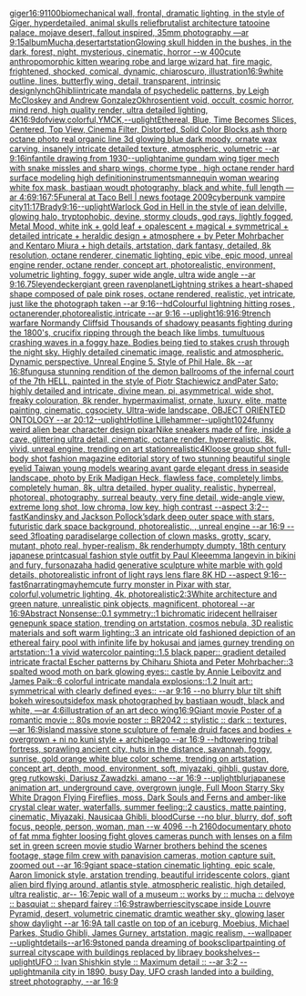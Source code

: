 [giger](https://www.ebank.nz/aiartgenerator?category=giger)[16:9](https://www.ebank.nz/aiartgenerator?category=16%3A9)[1100](https://www.ebank.nz/aiartgenerator?category=1100)[biomechanical wall, frontal, dramatic lighting, in the style of Giger, hyperdetailed, animal skulls relief](https://www.ebank.nz/aiartgenerator?category=biomechanical%20wall%2C%20frontal%2C%20dramatic%20lighting%2C%20in%20the%20style%20of%20Giger%2C%20hyperdetailed%2C%20animal%20skulls%20relief)[brutalist architecture tatooine palace, mojave desert, fallout inspired, 35mm photography —ar 9:15](https://www.ebank.nz/aiartgenerator?category=brutalist%20architecture%20tatooine%20palace%2C%20mojave%20desert%2C%20fallout%20inspired%2C%2035mm%20photography%20%E2%80%94ar%209%3A15)[album](https://www.ebank.nz/aiartgenerator?category=album)[Mucha,](https://www.ebank.nz/aiartgenerator?category=Mucha%2C)[desert](https://www.ebank.nz/aiartgenerator?category=desert)[artstation](https://www.ebank.nz/aiartgenerator?category=artstation)[Glowing skull hidden in the bushes, in the dark, forest, night, mysterious, cinematic, horror --w 400](https://www.ebank.nz/aiartgenerator?category=Glowing%20skull%20hidden%20in%20the%20bushes%2C%20in%20the%20dark%2C%20forest%2C%20night%2C%20mysterious%2C%20cinematic%2C%20horror%20--w%20400)[cute anthropomorphic kitten wearing robe and large wizard hat, fire magic, frightened, shocked, comical, dynamic, chiaroscuro, illustration](https://www.ebank.nz/aiartgenerator?category=cute%20anthropomorphic%20kitten%20wearing%20robe%20and%20large%20wizard%20hat%2C%20fire%20magic%2C%20frightened%2C%20shocked%2C%20comical%2C%20dynamic%2C%20chiaroscuro%2C%20illustration)[16:9](https://www.ebank.nz/aiartgenerator?category=16%3A9)[white outline, lines, butterfly wing, detail, transparent, intrinsic design](https://www.ebank.nz/aiartgenerator?category=white%20outline%2C%20lines%2C%20butterfly%20wing%2C%20detail%2C%20transparent%2C%20intrinsic%20design)[lynch](https://www.ebank.nz/aiartgenerator?category=lynch)[Ghibli](https://www.ebank.nz/aiartgenerator?category=Ghibli)[](https://www.ebank.nz/aiartgenerator?category=)[intricate mandala of psychedelic patterns, by Leigh McCloskey and Andrew Gonzalez](https://www.ebank.nz/aiartgenerator?category=intricate%20mandala%20of%20psychedelic%20patterns%2C%20by%20Leigh%20McCloskey%20and%20Andrew%20Gonzalez)[Okhro](https://www.ebank.nz/aiartgenerator?category=Okhro)[sentient void, occult, cosmic horror, mind rend, high quality render, ultra detailed lighting, 4K](https://www.ebank.nz/aiartgenerator?category=sentient%20void%2C%20occult%2C%20cosmic%20horror%2C%20mind%20rend%2C%20high%20quality%20render%2C%20ultra%20detailed%20lighting%2C%204K)[16:9](https://www.ebank.nz/aiartgenerator?category=16%3A9)[dof](https://www.ebank.nz/aiartgenerator?category=dof)[view,colorful,YMCK,](https://www.ebank.nz/aiartgenerator?category=view%2Ccolorful%2CYMCK%2C)[--uplight](https://www.ebank.nz/aiartgenerator?category=--uplight)[Ethereal, Blue, Time Becomes Slices, Centered, Top View, Cinema Filter, Distorted, Solid Color Blocks,](https://www.ebank.nz/aiartgenerator?category=Ethereal%2C%20Blue%2C%20Time%20Becomes%20Slices%2C%20Centered%2C%20Top%20View%2C%20Cinema%20Filter%2C%20Distorted%2C%20Solid%20Color%20Blocks%2C)[ash thorp octane photo real organic line 3d glowing blue dark moody, ornate wax carving, insanely intricate detailed texture, atmospheric, volumetric --ar 9:16](https://www.ebank.nz/aiartgenerator?category=ash%20thorp%20octane%20photo%20real%20organic%20line%203d%20glowing%20blue%20dark%20moody%2C%20ornate%20wax%20carving%2C%20insanely%20intricate%20detailed%20texture%2C%20atmospheric%2C%20volumetric%20--ar%209%3A16)[infantile drawing from 1930](https://www.ebank.nz/aiartgenerator?category=infantile%20drawing%20from%201930)[--uplight](https://www.ebank.nz/aiartgenerator?category=--uplight)[anime gundam wing tiger mech with snake missles and sharp wings, chorme type , high octane render hard surface modeling high definition](https://www.ebank.nz/aiartgenerator?category=anime%20gundam%20wing%20tiger%20mech%20with%20snake%20missles%20and%20sharp%20wings%2C%20chorme%20type%20%2C%20high%20octane%20render%20hard%20surface%20modeling%20high%20definition)[instruments](https://www.ebank.nz/aiartgenerator?category=instruments)[mannequin woman wearing white fox mask, bastiaan woudt photography, black and white, full length —ar 4:6](https://www.ebank.nz/aiartgenerator?category=mannequin%20woman%20wearing%20white%20fox%20mask%2C%20bastiaan%20woudt%20photography%2C%20black%20and%20white%2C%20full%20length%20%E2%80%94ar%204%3A6)[9:16](https://www.ebank.nz/aiartgenerator?category=9%3A16)[7:5](https://www.ebank.nz/aiartgenerator?category=7%3A5)[Funeral at Taco Bell | news footage 2009](https://www.ebank.nz/aiartgenerator?category=Funeral%20at%20Taco%20Bell%20%7C%20news%20footage%202009)[cyberpunk vampire city](https://www.ebank.nz/aiartgenerator?category=cyberpunk%20vampire%20city)[11:17](https://www.ebank.nz/aiartgenerator?category=11%3A17)[Brady](https://www.ebank.nz/aiartgenerator?category=Brady)[9:16](https://www.ebank.nz/aiartgenerator?category=9%3A16)[--uplight](https://www.ebank.nz/aiartgenerator?category=--uplight)[Warlock God in Hell in the style of jean delville, glowing halo, tryptophobic, devine, stormy clouds, god rays, lightly fogged, Metal Mood, white ink + gold leaf + opalescent + magical + symmetrical + detailed intricate + heraldic design + atmosphere + by Peter Mohrbacher and Kentaro Miura + high details, artstation, dark fantasy, detailed, 8k resolution, octane renderer, cinematic lighting, epic vibe, epic mood, unreal engine render, octane render, concept art, photorealistic, environment, volumetric lighting, foggy, super wide angle, ultra wide angle --ar 9:16](https://www.ebank.nz/aiartgenerator?category=Warlock%20God%20in%20Hell%20in%20the%20style%20of%20jean%20delville%2C%20glowing%20halo%2C%20tryptophobic%2C%20devine%2C%20stormy%20clouds%2C%20god%20rays%2C%20lightly%20fogged%2C%20Metal%20Mood%2C%20white%20ink%20%2B%20gold%20leaf%20%2B%20opalescent%20%2B%20magical%20%2B%20symmetrical%20%2B%20detailed%20intricate%20%2B%20heraldic%20design%20%2B%20atmosphere%20%2B%20by%20Peter%20Mohrbacher%20and%20Kentaro%20Miura%20%2B%20high%20details%2C%20artstation%2C%20dark%20fantasy%2C%20detailed%2C%208k%20resolution%2C%20octane%20renderer%2C%20cinematic%20lighting%2C%20epic%20vibe%2C%20epic%20mood%2C%20unreal%20engine%20render%2C%20octane%20render%2C%20concept%20art%2C%20photorealistic%2C%20environment%2C%20volumetric%20lighting%2C%20foggy%2C%20super%20wide%20angle%2C%20ultra%20wide%20angle%20--ar%209%3A16)[.75](https://www.ebank.nz/aiartgenerator?category=.75)[leyendecker](https://www.ebank.nz/aiartgenerator?category=leyendecker)[giant green raven](https://www.ebank.nz/aiartgenerator?category=giant%20green%20raven)[planet](https://www.ebank.nz/aiartgenerator?category=planet)[Lightning strikes a heart-shaped shape composed of pale pink roses, octane rendered, realistic, yet intricate, just like the photograph taken --ar 9:16](https://www.ebank.nz/aiartgenerator?category=Lightning%20strikes%20a%20heart-shaped%20shape%20composed%20of%20pale%20pink%20roses%2C%20octane%20rendered%2C%20realistic%2C%20yet%20intricate%2C%20just%20like%20the%20photograph%20taken%20--ar%209%3A16)[--hd](https://www.ebank.nz/aiartgenerator?category=--hd)[Colourful lightning hitting roses , octanerender,photorealistic,intricate --ar 9:16 --uplight](https://www.ebank.nz/aiartgenerator?category=Colourful%20lightning%20hitting%20roses%20%2C%20octanerender%2Cphotorealistic%2Cintricate%20--ar%209%3A16%20--uplight)[16:9](https://www.ebank.nz/aiartgenerator?category=16%3A9)[16:9](https://www.ebank.nz/aiartgenerator?category=16%3A9)[trench warfare Normandy Cliffsid Thousands of shadowy peasants fighting during the 1800's, crucifix ripping through the beach like limbs, tumultuous crashing waves in a foggy haze. Bodies being tied to stakes crush through the night sky. Highly detailed cinematic image,                                                                  realistic and atmospheric. Dynamic perspective. Unreal Engine 5. Style of Phil Hale. 8k --ar 16:8](https://www.ebank.nz/aiartgenerator?category=trench%20warfare%20Normandy%20Cliffsid%20Thousands%20of%20shadowy%20peasants%20fighting%20during%20the%201800%27s%2C%20crucifix%20ripping%20through%20the%20beach%20like%20limbs%2C%20tumultuous%20crashing%20waves%20in%20a%20foggy%20haze.%20Bodies%20being%20tied%20to%20stakes%20crush%20through%20the%20night%20sky.%20Highly%20detailed%20cinematic%20image%2C%20%20%20%20%20%20%20%20%20%20%20%20%20%20%20%20%20%20%20%20%20%20%20%20%20%20%20%20%20%20%20%20%20%20%20%20%20%20%20%20%20%20%20%20%20%20%20%20%20%20%20%20%20%20%20%20%20%20%20%20%20%20%20%20%20%20realistic%20and%20atmospheric.%20Dynamic%20perspective.%20Unreal%20Engine%205.%20Style%20of%20Phil%20Hale.%208k%20--ar%2016%3A8)[fungus](https://www.ebank.nz/aiartgenerator?category=fungus)[a  stunning rendition of the demon ballrooms of the infernal court of the 7th HELL, painted in the style of Piotr Stachiewicz andPater Sato; highly detailed and intricate, divine mean, pi, asymmetrical, wide shot, freaky colouration, 8k render, hypermaximalist, ornate, luxury, elite, matte painting, cinematic, cgsociety, Ultra-wide landscape, OBJECT ORIENTED ONTOLOGY --ar 20:12](https://www.ebank.nz/aiartgenerator?category=a%20%20stunning%20rendition%20of%20the%20demon%20ballrooms%20of%20the%20infernal%20court%20of%20the%207th%20HELL%2C%20painted%20in%20the%20style%20of%20Piotr%20Stachiewicz%20andPater%20Sato%3B%20highly%20detailed%20and%20intricate%2C%20divine%20mean%2C%20pi%2C%20asymmetrical%2C%20wide%20shot%2C%20freaky%20colouration%2C%208k%20render%2C%20hypermaximalist%2C%20ornate%2C%20luxury%2C%20elite%2C%20matte%20painting%2C%20cinematic%2C%20cgsociety%2C%20Ultra-wide%20landscape%2C%20OBJECT%20ORIENTED%20ONTOLOGY%20--ar%2020%3A12)[--uplight](https://www.ebank.nz/aiartgenerator?category=--uplight)[Hotline Lillehammer](https://www.ebank.nz/aiartgenerator?category=Hotline%20Lillehammer)[--uplight](https://www.ebank.nz/aiartgenerator?category=--uplight)[1024](https://www.ebank.nz/aiartgenerator?category=1024)[funny weird alien bear character design pixar](https://www.ebank.nz/aiartgenerator?category=funny%20weird%20alien%20bear%20character%20design%20pixar)[Nike sneakers made of fire, inside a cave, glittering ultra detail, cinematic, octane render, hyperrealistic, 8k, vivid, unreal engine, trending on art station](https://www.ebank.nz/aiartgenerator?category=Nike%20sneakers%20made%20of%20fire%2C%20inside%20a%20cave%2C%20glittering%20ultra%20detail%2C%20cinematic%2C%20octane%20render%2C%20hyperrealistic%2C%208k%2C%20vivid%2C%20unreal%20engine%2C%20trending%20on%20art%20station)[realistic](https://www.ebank.nz/aiartgenerator?category=realistic)[4K](https://www.ebank.nz/aiartgenerator?category=4K)[loose group shot full-body shot fashion magazine editorial story of two stunning beautiful single eyelid Taiwan young models wearing avant garde elegant dress in seaside landscape, photo by Erik Madigan Heck, flawless face, completely limbs, completely human, 8k, ultra detailed, hyper quality, realistic, hyperreal, photoreal, photography, surreal beauty, very fine detail, wide-angle view, extreme long shot, low chroma, low key, high contrast --aspect 3:2](https://www.ebank.nz/aiartgenerator?category=loose%20group%20shot%20full-body%20shot%20fashion%20magazine%20editorial%20story%20of%20two%20stunning%20beautiful%20single%20eyelid%20Taiwan%20young%20models%20wearing%20avant%20garde%20elegant%20dress%20in%20seaside%20landscape%2C%20photo%20by%20Erik%20Madigan%20Heck%2C%20flawless%20face%2C%20completely%20limbs%2C%20completely%20human%2C%208k%2C%20ultra%20detailed%2C%20hyper%20quality%2C%20realistic%2C%20hyperreal%2C%20photoreal%2C%20photography%2C%20surreal%20beauty%2C%20very%20fine%20detail%2C%20wide-angle%20view%2C%20extreme%20long%20shot%2C%20low%20chroma%2C%20low%20key%2C%20high%20contrast%20--aspect%203%3A2)[--fast](https://www.ebank.nz/aiartgenerator?category=--fast)[Kandinsky and Jackson Pollock’s](https://www.ebank.nz/aiartgenerator?category=Kandinsky%20and%20Jackson%20Pollock%E2%80%99s)[dark deep outer space with stars, futuristic dark space background, photorealistic, , unreal engine --ar 16:9 --seed 3](https://www.ebank.nz/aiartgenerator?category=dark%20deep%20outer%20space%20with%20stars%2C%20futuristic%20dark%20space%20background%2C%20photorealistic%2C%20%2C%20unreal%20engine%20--ar%2016%3A9%20--seed%203)[floating paradise](https://www.ebank.nz/aiartgenerator?category=floating%20paradise)[large collection of clown masks, grotty, scary, mutant, photo real, hyper-realism, 8k render](https://www.ebank.nz/aiartgenerator?category=large%20collection%20of%20clown%20masks%2C%20grotty%2C%20scary%2C%20mutant%2C%20photo%20real%2C%20hyper-realism%2C%208k%20render)[humpty dumpty, 18th century japanese print](https://www.ebank.nz/aiartgenerator?category=humpty%20dumpty%2C%2018th%20century%20japanese%20print)[casual fashion style outfit by Paul Klee](https://www.ebank.nz/aiartgenerator?category=casual%20fashion%20style%20outfit%20by%20Paul%20Klee)[emma langevin in bikini and fury, fursona](https://www.ebank.nz/aiartgenerator?category=emma%20langevin%20in%20bikini%20and%20fury%2C%20fursona)[zaha hadid generative sculpture white marble with gold details, photorealistic infront of light rays lens flare 8K HD --aspect 9:16](https://www.ebank.nz/aiartgenerator?category=zaha%20hadid%20generative%20sculpture%20white%20marble%20with%20gold%20details%2C%20photorealistic%20infront%20of%20light%20rays%20lens%20flare%208K%20HD%20--aspect%209%3A16)[--fast](https://www.ebank.nz/aiartgenerator?category=--fast)[6](https://www.ebank.nz/aiartgenerator?category=6)[narrating](https://www.ebank.nz/aiartgenerator?category=narrating)[mayhem](https://www.ebank.nz/aiartgenerator?category=mayhem)[cute furry monster in Pixar with star, colorful,volumetric lighting, 4k, photorealistic](https://www.ebank.nz/aiartgenerator?category=cute%20furry%20monster%20in%20Pixar%20with%20star%2C%20colorful%2Cvolumetric%20lighting%2C%204k%2C%20photorealistic)[2:3](https://www.ebank.nz/aiartgenerator?category=2%3A3)[White architecture and green nature, unrealistic pink objects, magnificent, photoreal --ar 16:9](https://www.ebank.nz/aiartgenerator?category=White%20architecture%20and%20green%20nature%2C%20unrealistic%20pink%20objects%2C%20magnificent%2C%20photoreal%20--ar%2016%3A9)[Abstract Nonsense::0.1 symmetry::1 bichromatic iridecent hellraiser genepunk space station, trending on artstation, cosmos nebula, 3D realistic materials and soft warm lighting::3 an intricate old fashioned depiction of an ethereal fairy pool with infinite life by hokusai and james gurney trending on artstation::1 a vivid watercolor painting::1.5 black paper:: gradient detailed intricate fractal Escher patterns by Chiharu Shiota and Peter Mohrbacher::3 spalted wood moth on bark glowing eyes:: castle by Annie Leibovitz and James Paik::6 colorful intricate mandala explosions::1.2 Inuit art:: symmetrical with clearly defined eyes:: --ar 9:16 --no blurry blur tilt shift bokeh wires](https://www.ebank.nz/aiartgenerator?category=Abstract%20Nonsense%3A%3A0.1%20symmetry%3A%3A1%20bichromatic%20iridecent%20hellraiser%20genepunk%20space%20station%2C%20trending%20on%20artstation%2C%20cosmos%20nebula%2C%203D%20realistic%20materials%20and%20soft%20warm%20lighting%3A%3A3%20an%20intricate%20old%20fashioned%20depiction%20of%20an%20ethereal%20fairy%20pool%20with%20infinite%20life%20by%20hokusai%20and%20james%20gurney%20trending%20on%20artstation%3A%3A1%20a%20vivid%20watercolor%20painting%3A%3A1.5%20black%20paper%3A%3A%20gradient%20detailed%20intricate%20fractal%20Escher%20patterns%20by%20Chiharu%20Shiota%20and%20Peter%20Mohrbacher%3A%3A3%20spalted%20wood%20moth%20on%20bark%20glowing%20eyes%3A%3A%20castle%20by%20Annie%20Leibovitz%20and%20James%20Paik%3A%3A6%20colorful%20intricate%20mandala%20explosions%3A%3A1.2%20Inuit%20art%3A%3A%20symmetrical%20with%20clearly%20defined%20eyes%3A%3A%20--ar%209%3A16%20--no%20blurry%20blur%20tilt%20shift%20bokeh%20wires)[outside](https://www.ebank.nz/aiartgenerator?category=outside)[fox mask photographed by bastiaan woudt, black and white, —ar 4:6](https://www.ebank.nz/aiartgenerator?category=fox%20mask%20photographed%20by%20bastiaan%20woudt%2C%20black%20and%20white%2C%20%E2%80%94ar%204%3A6)[illustration of an art deco wing](https://www.ebank.nz/aiartgenerator?category=illustration%20of%20an%20art%20deco%20wing)[16:9](https://www.ebank.nz/aiartgenerator?category=16%3A9)[Giant movie Poster of a romantic movie :: 80s movie poster :: BR2042 :: stylistic :: dark :: textures, —ar 16:9](https://www.ebank.nz/aiartgenerator?category=Giant%20movie%20Poster%20of%20a%20romantic%20movie%20%3A%3A%2080s%20movie%20poster%20%3A%3A%20BR2042%20%3A%3A%20stylistic%20%3A%3A%20dark%20%3A%3A%20textures%2C%20%E2%80%94ar%2016%3A9)[island massive stone sculpture of female druid faces and bodies + overgrown + ni no kuni style + archipelago --ar 16:9 --hd](https://www.ebank.nz/aiartgenerator?category=island%20massive%20stone%20sculpture%20of%20female%20druid%20faces%20and%20bodies%20%2B%20overgrown%20%2B%20ni%20no%20kuni%20style%20%2B%20archipelago%20--ar%2016%3A9%20--hd)[towering tribal fortress, sprawling ancient city, huts in the distance, savannah, foggy, sunrise, gold orange white blue color scheme, trending on artstation, concept art, depth, mood, environment, soft, miyazaki, gihbli, gustav dore, greg rutkowski, Dariusz Zawadzki, amano --ar 16:9 --uplight](https://www.ebank.nz/aiartgenerator?category=towering%20tribal%20fortress%2C%20sprawling%20ancient%20city%2C%20huts%20in%20the%20distance%2C%20savannah%2C%20foggy%2C%20sunrise%2C%20gold%20orange%20white%20blue%20color%20scheme%2C%20trending%20on%20artstation%2C%20concept%20art%2C%20depth%2C%20mood%2C%20environment%2C%20soft%2C%20miyazaki%2C%20gihbli%2C%20gustav%20dore%2C%20greg%20rutkowski%2C%20Dariusz%20Zawadzki%2C%20amano%20--ar%2016%3A9%20--uplight)[blur](https://www.ebank.nz/aiartgenerator?category=blur)[japanese animation art, underground cave, overgrown jungle, Full Moon Starry Sky White Dragon Flying Fireflies, moss, Dark Souls and Ferns and amber-like crystal clear water, waterfalls, summer feeling::2 caustics, matte painting, cinematic, Miyazaki, Nausicaa Ghibli, bloodCurse --no blur, blurry, dof, soft focus, people, person, woman, man  --w 4096  --h 2160](https://www.ebank.nz/aiartgenerator?category=japanese%20animation%20art%2C%20underground%20cave%2C%20overgrown%20jungle%2C%20Full%20Moon%20Starry%20Sky%20White%20Dragon%20Flying%20Fireflies%2C%20moss%2C%20Dark%20Souls%20and%20Ferns%20and%20amber-like%20crystal%20clear%20water%2C%20waterfalls%2C%20summer%20feeling%3A%3A2%20caustics%2C%20matte%20painting%2C%20cinematic%2C%20Miyazaki%2C%20Nausicaa%20Ghibli%2C%20bloodCurse%20--no%20blur%2C%20blurry%2C%20dof%2C%20soft%20focus%2C%20people%2C%20person%2C%20woman%2C%20man%20%20--w%204096%20%20--h%202160)[documentary photo of fat mma fighter loosing fight gloves cameras punch with lenses on a film set in green screen movie studio Warner brothers behind the scenes footage, stage film crew with panavision cameras, motion capture suit, zoomed out  --ar 16:9](https://www.ebank.nz/aiartgenerator?category=documentary%20photo%20of%20fat%20mma%20fighter%20loosing%20fight%20gloves%20cameras%20punch%20with%20lenses%20on%20a%20film%20set%20in%20green%20screen%20movie%20studio%20Warner%20brothers%20behind%20the%20scenes%20footage%2C%20stage%20film%20crew%20with%20panavision%20cameras%2C%20motion%20capture%20suit%2C%20zoomed%20out%20%20--ar%2016%3A9)[giant space-station cinematic lighting, epic scale, Aaron limonick style, arstation trending, beautiful irridescente colors, giant alien bird flying around, atlantis style, atmospheric realistic, high detailed, ultra realistic, ar-- 16:7](https://www.ebank.nz/aiartgenerator?category=giant%20space-station%20cinematic%20lighting%2C%20epic%20scale%2C%20Aaron%20limonick%20style%2C%20arstation%20trending%2C%20beautiful%20irridescente%20colors%2C%20giant%20alien%20bird%20flying%20around%2C%20atlantis%20style%2C%20atmospheric%20realistic%2C%20high%20detailed%2C%20ultra%20realistic%2C%20ar--%2016%3A7)[epic wall of a museum :: works by :: mucha :: delvoye :: basquiat :: shepard fairey ::](https://www.ebank.nz/aiartgenerator?category=epic%20wall%20of%20a%20museum%20%3A%3A%20works%20by%20%3A%3A%20mucha%20%3A%3A%20delvoye%20%3A%3A%20basquiat%20%3A%3A%20shepard%20fairey%20%3A%3A)[16:9](https://www.ebank.nz/aiartgenerator?category=16%3A9)[strawberries](https://www.ebank.nz/aiartgenerator?category=strawberries)[cityscape inside Louvre Pyramid, desert, volumetric cinematic dramtic weather sky, glowing laser show daylight --ar 16:9](https://www.ebank.nz/aiartgenerator?category=cityscape%20inside%20Louvre%20Pyramid%2C%20desert%2C%20volumetric%20cinematic%20dramtic%20weather%20sky%2C%20glowing%20laser%20show%20daylight%20--ar%2016%3A9)[A tall castle on top of an iceburg, Moebius, Michael Parkes, Studio Ghibli, James Gurney, artstation, magic realism, --wallpaper --uplight](https://www.ebank.nz/aiartgenerator?category=A%20tall%20castle%20on%20top%20of%20an%20iceburg%2C%20Moebius%2C%20Michael%20Parkes%2C%20Studio%20Ghibli%2C%20James%20Gurney%2C%20artstation%2C%20magic%20realism%2C%20--wallpaper%20--uplight)[details--ar16:9](https://www.ebank.nz/aiartgenerator?category=details--ar16%3A9)[stoned panda dreaming of books](https://www.ebank.nz/aiartgenerator?category=stoned%20panda%20dreaming%20of%20books)[clipart](https://www.ebank.nz/aiartgenerator?category=clipart)[painting of surreal cityscape with buildings replaced by libraey bookshelves](https://www.ebank.nz/aiartgenerator?category=painting%20of%20surreal%20cityscape%20with%20buildings%20replaced%20by%20libraey%20bookshelves)[--uplight](https://www.ebank.nz/aiartgenerator?category=--uplight)[UFO :: Ivan Shishkin style :: Maximum detail :: --ar 3:2 --uplight](https://www.ebank.nz/aiartgenerator?category=UFO%20%3A%3A%20Ivan%20Shishkin%20style%20%3A%3A%20Maximum%20detail%20%3A%3A%20--ar%203%3A2%20--uplight)[manila city in 1890, busy Day, UFO crash landed into a building, street photography, --ar 16:9](https://www.ebank.nz/aiartgenerator?category=manila%20city%20in%201890%2C%20busy%20Day%2C%20UFO%20crash%20landed%20into%20a%20building%2C%20street%20photography%2C%20--ar%2016%3A9)
